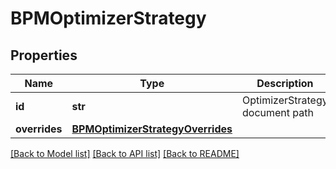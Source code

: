 # BPMOptimizerStrategy


## Properties
Name | Type | Description | Notes
------------ | ------------- | ------------- | -------------
**id** | **str** | OptimizerStrategy document path | 
**overrides** | [**BPMOptimizerStrategyOverrides**](BPMOptimizerStrategyOverrides.md) |  | [optional] 

[[Back to Model list]](../README.md#documentation-for-models) [[Back to API list]](../README.md#documentation-for-api-endpoints) [[Back to README]](../README.md)


